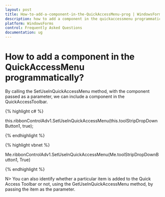```yaml
---
layout: post
title: How-to-add-a-component-in-the-QuickAccessMenu-prog | WindowsForms | Syncfusion
description: how to add a component in the quickaccessmenu programmatically?
platform: WindowsForms
control: Frequently Asked Questions
documentation: ug
---
```


# How to add a component in the QuickAccessMenu programmatically?

By calling the SetUseInQuickAccessMenu method, with the component passed as a parameter, we can include a component in the QuickAccessToolbar.

{% highlight c# %}

this.ribbonControlAdv1.SetUseInQuickAccessMenu(this.toolStripDropDownButton1, true);

{% endhighlight %}

{% highlight vbnet %}

Me.ribbonControlAdv1.SetUseInQuickAccessMenu(Me.toolStripDropDownButton1, True)

{% endhighlight  %}

N> You can also identify whether a particular item is added to the Quick Access Toolbar or not, using the GetUseInQuickAccessMenu method, by passing the item as the parameter.

